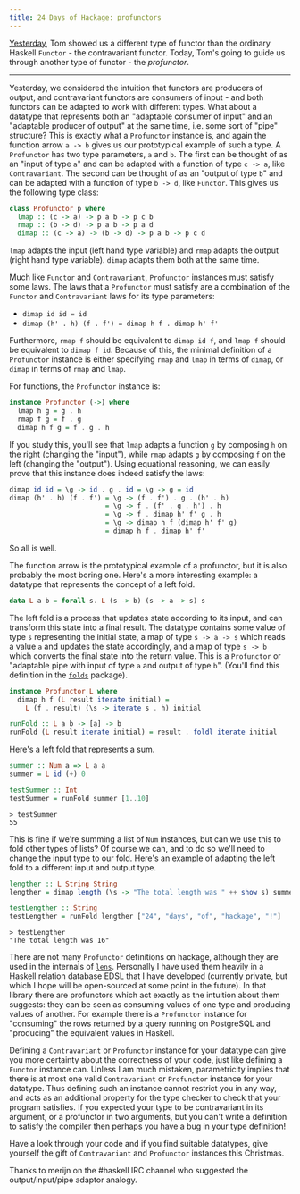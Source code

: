 ```yaml
---
title: 24 Days of Hackage: profunctors
---
```


[Yesterday](/guest-posts/2013-12-21-24-days-of-hackage-contravariant.html), Tom
showed us a different type of functor than the ordinary Haskell `Functor` - the
contravariant functor. Today, Tom's going to guide us through another type of
functor - the *profunctor*.

---

Yesterday, we considered the intuition that functors are producers of output,
and contravariant functors are consumers of input - and both functors can be
adapted to work with different types. What about a datatype that represents both
an "adaptable consumer of input" and an "adaptable producer of output" at the
same time, i.e. some sort of "pipe" structure?  This is exactly what a
`Profunctor` instance is, and again the function arrow `a -> b` gives us
our prototypical example of such a type.  A `Profunctor` has two type
parameters, `a` and `b`.  The first can be thought of as an "input of type `a`"
and can be adapted with a function of type `c -> a`, like `Contravariant`.  The
second can be thought of as an "output of type `b`" and can be adapted with a
function of type `b -> d`, like `Functor`. This gives us the following type
class:

```haskell
class Profunctor p where
  lmap :: (c -> a) -> p a b -> p c b
  rmap :: (b -> d) -> p a b -> p a d
  dimap :: (c -> a) -> (b -> d) -> p a b -> p c d
```

`lmap` adapts the input (left hand type variable) and `rmap` adapts the output
(right hand type variable).  `dimap` adapts them both at the same time.

Much like `Functor` and `Contravariant`, `Profunctor` instances must satisfy some
laws.  The laws that a `Profunctor` must satisfy are a combination of the
`Functor` and `Contravariant` laws for its type parameters:

* `dimap id id = id`
* `dimap (h' . h) (f . f') = dimap h f . dimap h' f'`

Furthermore, `rmap f` should be equivalent to `dimap id f`, and `lmap f` should
be equivalent to `dimap f id`. Because of this, the minimal definition of a
`Profunctor` instance is either specifying `rmap` and `lmap` in terms of
`dimap`, or `dimap` in terms of `rmap` and `lmap`.

For functions, the `Profunctor` instance is:

```haskell
instance Profunctor (->) where
  lmap h g = g . h
  rmap f g = f . g
  dimap h f g = f . g . h
```

If you study this, you'll see that `lmap` adapts a function `g` by composing `h`
on the right (changing the "input"), while `rmap` adapts `g` by composing `f` on
the left (changing the "output"). Using equational reasoning, we can easily
prove that this instance does indeed satisfy the laws:

```haskell
dimap id id = \g -> id . g . id = \g -> g = id
dimap (h' . h) (f . f') = \g -> (f . f') . g . (h' . h)
                        = \g -> f . (f' . g . h') . h
                        = \g -> f . dimap h' f' g . h
                        = \g -> dimap h f (dimap h' f' g)
                        = dimap h f . dimap h' f'
```

So all is well.

The function arrow is the prototypical example of a profunctor, but it
is also probably the most boring one.  Here's a more interesting
example: a datatype that represents the concept of a left fold.

```haskell
data L a b = forall s. L (s -> b) (s -> a -> s) s
```

The left fold is a process that updates state according to its input, and can
transform this state into a final result.  The datatype contains some value of
type `s` representing the initial state, a map of type `s -> a -> s` which reads
a value `a` and updates the state accordingly, and a map of type `s -> b` which
converts the final state into the return value.  This is a `Profunctor` or
"adaptable pipe with input of type `a` and output of type `b`".  (You'll find
this definition in the [`folds`](http://hackage.haskell.org/package/folds)
package).

```haskell
instance Profunctor L where
  dimap h f (L result iterate initial) =
    L (f . result) (\s -> iterate s . h) initial

runFold :: L a b -> [a] -> b
runFold (L result iterate initial) = result . foldl iterate initial
```

Here's a left fold that represents a sum.

```haskell
summer :: Num a => L a a
summer = L id (+) 0

testSummer :: Int
testSummer = runFold summer [1..10]
```

```
> testSummer
55
```

This is fine if we're summing a list of `Num` instances, but can we use this to
fold other types of lists? Of course we can, and to do so we'll need to change
the input type to our fold. Here's an example of adapting the left fold to a
different input and output type.

```haskell
lengther :: L String String
lengther = dimap length (\s -> "The total length was " ++ show s) summer

testLengther :: String
testLengther = runFold lengther ["24", "days", "of", "hackage", "!"]
```

```
> testLengther
"The total length was 16"
```

There are not many `Profunctor` definitions on hackage, although they are used
in the internals of [`lens`](http://hackage.haskell.org/package/lens).
Personally I have used them heavily in a Haskell relation database EDSL that I
have developed (currently private, but which I hope will be open-sourced at some
point in the future).  In that library there are profunctors which act exactly
as the intuition about them suggests: they can be seen as consuming values of
one type and producing values of another.  For example there is a `Profunctor`
instance for "consuming" the rows returned by a query running on PostgreSQL and
"producing" the equivalent values in Haskell.

Defining a `Contravariant` or `Profunctor` instance for your datatype can give
you more certainty about the correctness of your code, just like defining a
`Functor` instance can.  Unless I am much mistaken, parametricity implies that
there is at most one valid `Contravariant` or `Profunctor` instance for your
datatype.  Thus defining such an instance cannot restrict you in any way, and
acts as an additional property for the type checker to check that your program
satisfies.  If you expected your type to be contravariant in its argument, or a
profunctor in two arguments, but you can't write a definition to satisfy the
compiler then perhaps you have a bug in your type definition!

Have a look through your code and if you find suitable datatypes, give yourself
the gift of `Contravariant` and `Profunctor` instances this Christmas.

Thanks to merijn on the #haskell IRC channel who suggested the
output/input/pipe adaptor analogy.
